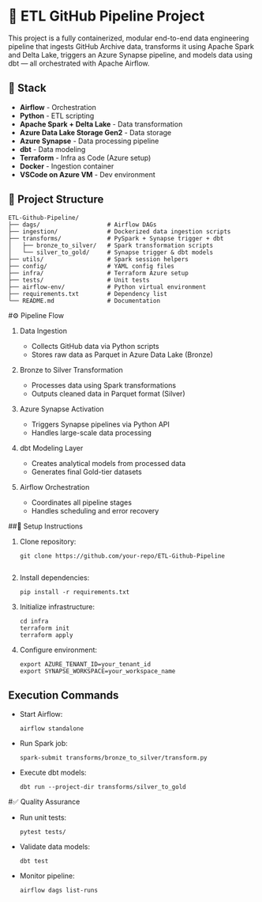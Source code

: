 # 🚀 ETL GitHub Pipeline Project

This project is a fully containerized, modular end-to-end data engineering pipeline that ingests GitHub Archive data, transforms it using Apache Spark and Delta Lake, triggers an Azure Synapse pipeline, and models data using dbt — all orchestrated with Apache Airflow.

## 🔧 Stack

- **Airflow** - Orchestration  
- **Python** - ETL scripting  
- **Apache Spark + Delta Lake** - Data transformation  
- **Azure Data Lake Storage Gen2** - Data storage  
- **Azure Synapse** - Data processing pipeline  
- **dbt** - Data modeling  
- **Terraform** - Infra as Code (Azure setup)  
- **Docker** - Ingestion container  
- **VSCode on Azure VM** - Dev environment  

## 📁 Project Structure

```text
ETL-Github-Pipeline/
├── dags/                   # Airflow DAGs
├── ingestion/              # Dockerized data ingestion scripts
├── transforms/             # PySpark + Synapse trigger + dbt
│   ├── bronze_to_silver/   # Spark transformation scripts
│   └── silver_to_gold/     # Synapse trigger & dbt models
├── utils/                  # Spark session helpers
├── config/                 # YAML config files
├── infra/                  # Terraform Azure setup
├── tests/                  # Unit tests
├── airflow-env/            # Python virtual environment
├── requirements.txt        # Dependency list
└── README.md               # Documentation
```
#⚙️ Pipeline Flow
1. Data Ingestion  
   - Collects GitHub data via Python scripts  
   - Stores raw data as Parquet in Azure Data Lake (Bronze)  

2. Bronze to Silver Transformation  
   - Processes data using Spark transformations  
   - Outputs cleaned data in Parquet format (Silver)  

3. Azure Synapse Activation  
   - Triggers Synapse pipelines via Python API  
   - Handles large-scale data processing  

4. dbt Modeling Layer  
   - Creates analytical models from processed data  
   - Generates final Gold-tier datasets  

5. Airflow Orchestration  
   - Coordinates all pipeline stages  
   - Handles scheduling and error recovery  

##🚦 Setup Instructions
1. Clone repository:
   ```
   git clone https://github.com/your-repo/ETL-Github-Pipeline  
  
3. Install dependencies:
   ```
   pip install -r requirements.txt  

5. Initialize infrastructure:
   ```
   cd infra  
   terraform init  
   terraform apply  

7. Configure environment:
   ```
   export AZURE_TENANT_ID=your_tenant_id  
   export SYNAPSE_WORKSPACE=your_workspace_name  

## Execution Commands
- Start Airflow:
  ```
  airflow standalone  

- Run Spark job:
  ```
  spark-submit transforms/bronze_to_silver/transform.py  

- Execute dbt models:
  ```
  dbt run --project-dir transforms/silver_to_gold  

#✅ Quality Assurance
- Run unit tests:
  ```
  pytest tests/  

- Validate data models:
  ```
  dbt test  

- Monitor pipeline:
  ```
  airflow dags list-runs  
